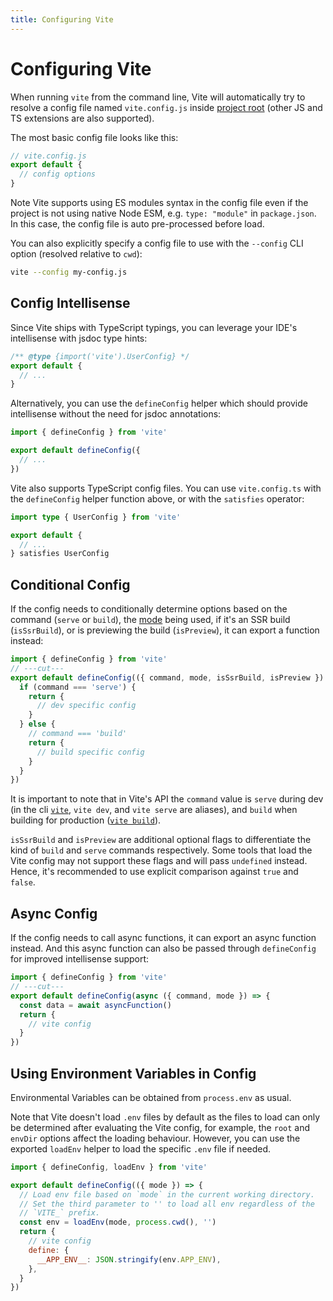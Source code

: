 ```yaml
---
title: Configuring Vite
---
```


# Configuring Vite

When running `vite` from the command line, Vite will automatically try to resolve a config file named `vite.config.js` inside [project root](/guide/#index-html-and-project-root) (other JS and TS extensions are also supported).

The most basic config file looks like this:

```js
// vite.config.js
export default {
  // config options
}
```

Note Vite supports using ES modules syntax in the config file even if the project is not using native Node ESM, e.g. `type: "module"` in `package.json`. In this case, the config file is auto pre-processed before load.

You can also explicitly specify a config file to use with the `--config` CLI option (resolved relative to `cwd`):

```bash
vite --config my-config.js
```

## Config Intellisense

Since Vite ships with TypeScript typings, you can leverage your IDE's intellisense with jsdoc type hints:

```js
/** @type {import('vite').UserConfig} */
export default {
  // ...
}
```

Alternatively, you can use the `defineConfig` helper which should provide intellisense without the need for jsdoc annotations:

```js
import { defineConfig } from 'vite'

export default defineConfig({
  // ...
})
```

Vite also supports TypeScript config files. You can use `vite.config.ts` with the `defineConfig` helper function above, or with the `satisfies` operator:

```ts
import type { UserConfig } from 'vite'

export default {
  // ...
} satisfies UserConfig
```

## Conditional Config

If the config needs to conditionally determine options based on the command (`serve` or `build`), the [mode](/guide/constants-and-mode#mode) being used, if it's an SSR build (`isSsrBuild`), or is previewing the build (`isPreview`), it can export a function instead:

```js twoslash
import { defineConfig } from 'vite'
// ---cut---
export default defineConfig(({ command, mode, isSsrBuild, isPreview }) => {
  if (command === 'serve') {
    return {
      // dev specific config
    }
  } else {
    // command === 'build'
    return {
      // build specific config
    }
  }
})
```

It is important to note that in Vite's API the `command` value is `serve` during dev (in the cli [`vite`](/guide/cli#vite), `vite dev`, and `vite serve` are aliases), and `build` when building for production ([`vite build`](/guide/cli#vite-build)).

`isSsrBuild` and `isPreview` are additional optional flags to differentiate the kind of `build` and `serve` commands respectively. Some tools that load the Vite config may not support these flags and will pass `undefined` instead. Hence, it's recommended to use explicit comparison against `true` and `false`.

## Async Config

If the config needs to call async functions, it can export an async function instead. And this async function can also be passed through `defineConfig` for improved intellisense support:

```js twoslash
import { defineConfig } from 'vite'
// ---cut---
export default defineConfig(async ({ command, mode }) => {
  const data = await asyncFunction()
  return {
    // vite config
  }
})
```

## Using Environment Variables in Config

Environmental Variables can be obtained from `process.env` as usual.

Note that Vite doesn't load `.env` files by default as the files to load can only be determined after evaluating the Vite config, for example, the `root` and `envDir` options affect the loading behaviour. However, you can use the exported `loadEnv` helper to load the specific `.env` file if needed.

```js twoslash
import { defineConfig, loadEnv } from 'vite'

export default defineConfig(({ mode }) => {
  // Load env file based on `mode` in the current working directory.
  // Set the third parameter to '' to load all env regardless of the
  // `VITE_` prefix.
  const env = loadEnv(mode, process.cwd(), '')
  return {
    // vite config
    define: {
      __APP_ENV__: JSON.stringify(env.APP_ENV),
    },
  }
})
```
